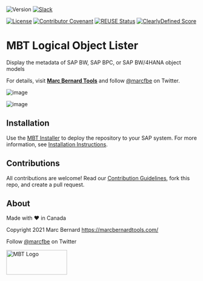![Version](https://img.shields.io/endpoint?url=https%3A%2F%2Fshield.abap.space%2Fversion-shield-json%2Fgithub%2FMarc-Bernard-Tools%2FMBT-Logical-Object-Lister%2Fsrc%2F%2523mbtools%2523cl_tool_bw_lol.clas.abap&label=Version&color=blue)
[![Slack](https://img.shields.io/badge/Join-Slack-orange)](https://communityinviter.com/apps/marc-bernard-tools/join-our-slack-community)

[![License](https://img.shields.io/github/license/Marc-Bernard-Tools/MBT-Logical-Object-Lister?label=License&color=success)](LICENSE)
[![Contributor Covenant](https://img.shields.io/badge/Contributor%20Covenant-2.1-4baaaa.svg?color=success)](https://github.com/Marc-Bernard-Tools/.github/blob/main/CODE_OF_CONDUCT.md)
[![REUSE Status](https://api.reuse.software/badge/github.com/Marc-Bernard-Tools/MBT-Logical-Object-Lister)](https://api.reuse.software/info/github.com/Marc-Bernard-Tools/MBT-Logical-Object-Lister)
[![ClearlyDefined Score](https://img.shields.io/clearlydefined/score/git/github/marc-bernard-tools/MBT-Logical-Object-Lister/5ef5948434ead41e2821b3e46ab37dd31ab5fe12?label=ClearlyDefined%20Score)](https://clearlydefined.io/definitions/git/github/marc-bernard-tools/MBT-Logical-Object-Lister/5ef5948434ead41e2821b3e46ab37dd31ab5fe12)

# MBT Logical Object Lister

Display the metadata of SAP BW, SAP BPC, or SAP BW/4HANA object models

For details, visit **[Marc Bernard Tools](https://marcbernardtools.com/downloads/mbt-logical-object-lister)** and follow [@marcfbe](https://twitter.com/marcfbe) on Twitter.

![image](https://user-images.githubusercontent.com/59966492/146286439-2b909af3-f285-4ba9-a37f-5d22390ba638.png)

![image](https://user-images.githubusercontent.com/59966492/146286499-c1b02ef8-1783-497e-b03e-3d68546cdbc3.png)

## Installation

Use the [MBT Installer](https://marcbernardtools.com/downloads/mbt-installer/) to deploy the repository to your SAP system. For more information, see 
[Installation Instructions](https://marcbernardtools.com/docs/marc-bernard-tools/installation/).

## Contributions

All contributions are welcome! Read our [Contribution Guidelines](CONTRIBUTING.md), fork this repo, and create a pull request.

## About

Made with :heart: in Canada

Copyright 2021 Marc Bernard <https://marcbernardtools.com/>

Follow [@marcfbe](https://twitter.com/marcfbe) on Twitter

<p><a href="https://marcbernardtools.com/"><img width="160" height="65" src="https://marcbernardtools.com/info/MBT_Logo_640x250_on_Gray.png" alt="MBT Logo"></a></p>
